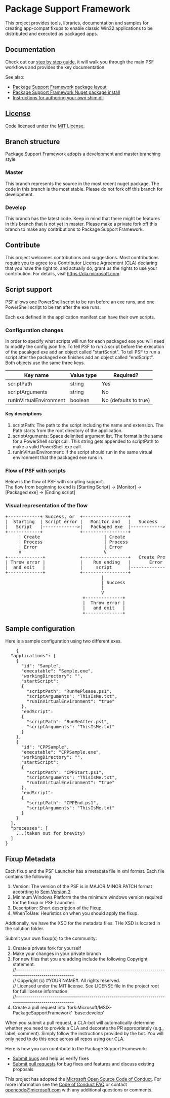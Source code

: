 # Package Support Framework
This project provides tools, libraries, documentation and samples for creating app-compat fixups to enable classic Win32 applications to be distributed and executed as packaged apps.

## Documentation
Check out our [step by step guide](https://docs.microsoft.com/en-us/windows/uwp/porting/package-support-framework), it will walk you through the main PSF workflows and provides the key documentation.

See also:
* [Package Support Framework package layout](layout.md)
* [Package Support Framework Nuget package install](https://www.nuget.org/packages/Microsoft.PackageSupportFramework)
* [Instructions for authoring your own shim dll](Authoring.md)

## [License](https://github.com/Microsoft/MSIX-PackageSupportFramework/blob/master/LICENSE)
Code licensed under the [MIT License](https://github.com/Microsoft/MSIX-PackageSupportFramework/blob/master/LICENSE).

## Branch structure
Package Support Framework adopts a development and master branching style.

### Master
This branch represents the source in the most recent nuget package.  The code in this branch is the most stable.  Please do not fork off this branch for development.

### Develop
This branch has the latest code. Keep in mind that there might be features in this branch that is not yet in master.  Please make a private fork off this branch to make any contributions to Package Support Framework.

## Contribute
This project welcomes contributions and suggestions.  Most contributions require you to agree to a Contributor License Agreement (CLA) declaring that you have the right to, and actually do, grant us the rights to use your contribution. For details, visit https://cla.microsoft.com.

## Script support
PSF allows one PowerShell script to be run before an exe runs, and one PowerShell script to be ran after the exe runs.

Each exe defined in the application manifest can have their own scripts.

### Configuration changes
In order to specify what scripts will run for each packaged exe you will need to modify the config.json file.  To tell PSF to run a script before the execution of the pacakged exe add an object called "startScript".  To tell PSF to run a script after the packaged exe finishes add an object called "endScript".
Both objects use the same three keys.

| Key name                | Value type | Required?             |
|-------------------------|------------|-----------------------|
| scriptPath              | string     | Yes                   |
| scriptArguments         | string     | No                    |
| runInVirtualEnvironment | boolean    | No (defaults to true) |
 
 #### Key descriptions
 1. scriptPath: The path to the script including the name and extension.  The Path starts from the root directory of the application.
 2. scriptArguments: Space delimited argument list.  The format is the same for a PowerShell script call.  This string gets appended to scriptPath to make a valid PowerShell.exe call.
 3. runInVirtualEnvironment: If the script should run in the same virtual environment that the packaged exe runs in.
 
### Flow of PSF with scripts
Below is the flow of PSF with scripting support.  
The flow from beginning to end is [Starting Script] -> [Monitor] -> [Packaged exe] -> [Ending script]


### Visual representation of the flow
<pre>
+------------+ Success, or  +-----------------+              +-----------------+
|  Starting  | Script error |   Monitor and   |   Success    |      Ending     |
|   Script   |------------->|   Packaged exe  |------------> |      Script     |
+------------+              +-----------------+              +-----------------+
     | Create                        | Create                         | Create
     | Process                       | Process                        | Process
     | Error                         | Error                          | Error
     V                               V                                V
+-------------+             +-----------------+   Create Process +----------------+
| Throw error |             |    Run ending   |       Error      |   Throw error  | 
|  and exit   |             |     script      |----------------->|    and exit.   |
+-------------+             +-----------------+                  +----------------+
                                    | 
                                    | Success
                                    |
                                    V
                             +--------------+
                             |  Throw error |
                             |   and exit   |
                             +--------------+
</pre>

## Sample configuration
Here is a sample configuration using two different exes.
<pre>
    {
  "applications": [
    {
      "id": "Sample",
      "executable": "Sample.exe",
      "workingDirectory": "",
	  "startScript":
	  {
		"scriptPath": "RunMePlease.ps1",
		"scriptArguments": "ThisIsMe.txt",
		"runInVirtualEnvironment": "true"
	  },
	  "endScript":
	  {
		"scriptPath": "RunMeAfter.ps1",
		"scriptArguments": "ThisIsMe.txt"
	  }
    },
	{
      "id": "CPPSample",
      "executable": "CPPSample.exe",
      "workingDirectory": "",
	  "startScript":
	  {
		"scriptPath": "CPPStart.ps1",
		"scriptArguments": "ThisIsMe.txt",
		"runInVirtualEnvironment": "true"
	  },
	  "endScript":
	  {
		"scriptPath": "CPPEnd.ps1",
		"scriptArguments": "ThisIsMe.txt"
	  }
    }
  ],
  "processes": [
    ...(taken out for brevity)
  ]
}
</pre>

## Fixup Metadata
Each fixup and the PSF Launcher has a metadata file in xml format.  Each file contains the following  
 1. Version:  The version of the PSF is in MAJOR.MINOR.PATCH format according to [Sem Version 2](https://semver.org/)
 2. Minimum Windows Platform the the minimum windows version required for the fixup or PSF Launcher.
 3. Description: Short description of the Fixup.
 4. WhenToUse: Heuristics on when you should apply the fixup.

Addtionally, we have the XSD for the metadata files.  THe XSD is located in the solution folder.

Submit your own fixup(s) to the community:
1. Create a private fork for yourself
2. Make your changes in your private branch
3. For new files that you are adding include the following Copyright statement.\
//-------------------------------------------------------------------------------------------------------\
// Copyright (c) #YOUR NAME#. All rights reserved.\
// Licensed under the MIT license. See LICENSE file in the project root for full license information.\
//-------------------------------------------------------------------------------------------------------
4. Create a pull request into 'fork:Microsoft/MSIX-PackageSupportFramework' 'base:develop'

When you submit a pull request, a CLA-bot will automatically determine whether you need to provide a CLA and decorate the PR appropriately (e.g., label, comment). Simply follow the instructions provided by the bot. You will only need to do this once across all repos using our CLA.

Here is how you can contribute to the Package Support Framework:

* [Submit bugs](https://github.com/Microsoft/MSIX-PackageSupportFramework/issues) and help us verify fixes
* [Submit pull requests](https://github.com/Microsoft/MSIX-PackageSupportFramework/pulls) for bug fixes and features and discuss existing proposals

This project has adopted the [Microsoft Open Source Code of Conduct](https://opensource.microsoft.com/codeofconduct/). For more information see the [Code of Conduct FAQ](https://opensource.microsoft.com/codeofconduct/faq/) or contact [opencode@microsoft.com](mailto:opencode@microsoft.com) with any additional questions or comments.

